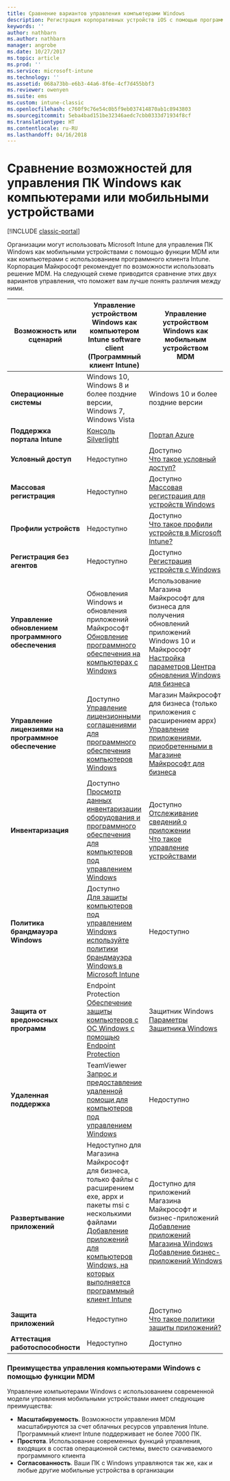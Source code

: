 ```yaml
---
title: Сравнение вариантов управления компьютерами Windows
description: Регистрация корпоративных устройств iOS с помощью программы регистрации устройств Apple (DEP) или Apple Configurator.
keywords: ''
author: nathbarn
ms.author: nathbarn
manager: angrobe
ms.date: 10/27/2017
ms.topic: article
ms.prod: ''
ms.service: microsoft-intune
ms.technology: ''
ms.assetid: 068a73bb-e6b3-44a6-8f6e-4cf7d455bbf3
ms.reviewer: owenyen
ms.suite: ems
ms.custom: intune-classic
ms.openlocfilehash: c760f9c76e54c0b5f9eb037414870ab1c8943803
ms.sourcegitcommit: 5eba4bad151be32346aedc7cbb0333d71934f8cf
ms.translationtype: HT
ms.contentlocale: ru-RU
ms.lasthandoff: 04/16/2018
---
```

# <a name="compare-managing-windows-pcs-as-computers-or-mobile-devices"></a>Сравнение возможностей для управления ПК Windows как компьютерами или мобильными устройствами

[!INCLUDE [classic-portal](../includes/classic-portal.md)]

Организации могут использовать Microsoft Intune для управления ПК Windows как мобильными устройствами с помощью функции MDM или как компьютерами с использованием программного клиента Intune.  Корпорация Майкрософт рекомендует по возможности использовать решение MDM. На следующей схеме приводится сравнение этих двух вариантов управления, что поможет вам лучше понять различия между ними.

|**Возможность или сценарий** |**Управление устройством Windows как компьютером**<br>Intune software client (Программный клиент Intune) | **Управление устройством Windows как мобильным устройством**<br>MDM |
|--------------|-------------------------------|-------------------------------|
|**Операционные системы** |Windows 10, Windows 8 и более поздние версии, Windows 7, Windows Vista | Windows 10 и более поздние версии |
|**Поддержка портала Intune** |[Консоль Silverlight](https://manage.microsoft.com)|[Портал Azure](https://portal.azure.com) |
|**Условный доступ**|Недоступно|Доступно <br>[Что такое условный доступ?](https://docs.microsoft.com/intune-azure/conditional-access/what-is-conditional-access)|
|**Массовая регистрация**|Недоступно|Доступно <br>[Массовая регистрация для устройств Windows](https://docs.microsoft.com/intune-azure/enroll-devices/bulk-enroll-windows)|
|**Профили устройств**|Недоступно|Доступно <br>[Что такое профили устройств в Microsoft Intune?](https://docs.microsoft.com/intune-azure/configure-devices/what-are-device-profiles)|
|**Регистрация без агентов**|Недоступно |Доступно<br>[Регистрация устройств с Windows](https://docs.microsoft.com/intune-azure/enroll-devices/enroll-windows-devices)|
|**Управление обновлением программного обеспечения**| Обновления Windows и обновления приложений Майкрософт<br>[Обновление программного обеспечения на компьютерах с Windows](https://docs.microsoft.com/intune/deploy-use/keep-windows-pcs-up-to-date-with-software-updates-in-microsoft-intune)|Использование Магазина Майкрософт для бизнеса для получения обновлений приложений Windows 10 и Майкрософт<br> [Настройка параметров Центра обновления Windows для бизнеса](https://docs.microsoft.com/intune-azure/configure-devices/how-to-configure-windows-update-for-business) |
|**Управление лицензиями на программное обеспечение**|Доступно <br>[Управление лицензионными соглашениями для программного обеспечения компьютеров Windows](https://docs.microsoft.com/intune/deploy-use/manage-license-agreements-for-windows-pc-software-in-microsoft-intune)|Магазин Майкрософт для бизнеса (только приложения с расширением appx)<br>[Управление приложениями, приобретенными в Магазине Майкрософт для бизнеса](https://docs.microsoft.com/intune-azure/manage-apps/wsfb-apps)|
|**Инвентаризация**|Доступно <br>[Просмотр данных инвентаризации оборудования и программного обеспечения для компьютеров под управлением Windows](https://docs.microsoft.com/intune/deploy-use/view-hardware-and-software-inventory-for-windows-pcs-in-microsoft-intune)|Доступно <br>[Отслеживание сведений о приложении](https://docs.microsoft.com/intune/apps-monitor)<br>[Что такое управление устройствами](https://docs.microsoft.com/intune/device-management)|
|**Политика брандмауэра Windows**|Доступно <br>[Для защиты компьютеров под управлением Windows используйте политики брандмауэра Windows в Microsoft Intune](https://docs.microsoft.com/intune/deploy-use/help-protect-windows-pcs-using-windows-firewall-policies-in-microsoft-intune) |Недоступно|
|**Защита от вредоносных программ**|Endpoint Protection<br>[Обеспечение защиты компьютеров с ОС Windows с помощью Endpoint Protection](https://docs.microsoft.com/intune/deploy-use/help-secure-windows-pcs-with-endpoint-protection-for-microsoft-intune)|Защитник Windows<br>[Параметры Защитника Windows](https://docs.microsoft.com/intune-azure/configure-devices/custom-for-windows-10#windows-defender-settings)|
|**Удаленная поддержка** |TeamViewer<br>[Запрос и предоставление удаленной помощи для компьютеров под управлением Windows](https://docs.microsoft.com/intune/deploy-use/request-and-provide-remote-assistance-for-windows-pcs-in-microsoft-intune)|Недоступно |
|**Развертывание приложений** | Недоступно для Магазина Майкрософт для бизнеса,<br>только файлы с расширением exe, appx и пакеты msi с несколькими файлами<br>[Добавление приложений для компьютеров Windows, на которых выполняется программный клиент Intune](https://docs.microsoft.com/intune/deploy-use/add-apps-for-windows-pcs-in-microsoft-intune)|Доступно для приложений Магазина Майкрософт и бизнес-приложений<br>[Добавление приложений Магазина Windows](https://docs.microsoft.com/intune/store-apps-windows)<br>[Добавление бизнес-приложений Windows](https://docs.microsoft.com/intune/lob-apps-windows)|
|**Защита приложений**|Недоступно|Доступно <br>[Что такое политики защиты приложений?](https://docs.microsoft.com/intune-azure/manage-apps/what-is-app-protection-policy)|
|**Аттестация работоспособности**|Недоступно|Доступно|


### <a name="advantages-of-mdm-windows-pc-management"></a>Преимущества управления компьютерами Windows с помощью функции MDM
Управление компьютерами Windows с использованием современной модели управления мобильными устройствами имеет следующие преимущества:
- **Масштабируемость**. Возможности управления MDM масштабируются за счет облачных ресурсов управления Intune. Программный клиент Intune поддерживает не более 7000 ПК.
- **Простота**. Использование современных функций управления, входящих в состав операционной системы, вместо скачиваемого программного клиента
- **Согласованность**. Ваши ПК с Windows управляются так же, как и любые другие мобильные устройства в организации
<!-- - **Cloud optimization** - -->

